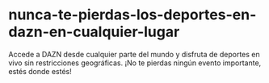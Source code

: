 # nunca-te-pierdas-los-deportes-en-dazn-en-cualquier-lugar
Accede a DAZN desde cualquier parte del mundo y disfruta de deportes en vivo sin restricciones geográficas. ¡No te pierdas ningún evento importante, estés donde estés!
